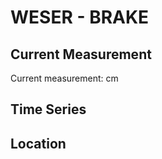 # WESER - BRAKE

## Current Measurement

Current measurement: <Value topic="rivers/pegel-online/WESER/BRAKE/measurementValue"/> cm

## Time Series

<TimeSeries topic="rivers/pegel-online/WESER/BRAKE/measurementValue" period="week" />

## Location

<WorldMap>
  <Marker lat="53.31597899854115" lon="8.486546434144437" labelTopic="rivers/pegel-online/WESER/BRAKE/measurementValue" />
</WorldMap>
